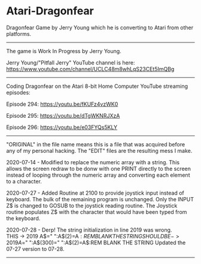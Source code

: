 # Atari-Dragonfear
Dragonfear Game by Jerry Young which he is converting to Atari from other platforms.

---

The game is Work In Progress by Jerry Young.

Jerry Young/"Pitfall Jerry" YouTube channel is here:  https://www.youtube.com/channel/UCLC48m8whLqS23CEt5ImQBg

---

Coding Dragonfear on the Atari 8-bit Home Computer YouTube streaming episodes:

Episode 294:  https://youtu.be/fKUFz4vzWK0

Episode 295:  https://youtu.be/dTgWKNRJXzA

Episode 296:  https://youtu.be/e03FYQs5KLY

---

"ORIGINAL" in the file name means this is a file that was acquired before any of my personal hacking.  The "EDIT" files are the resulting mess I make. 

2020-07-14 - Modified to replace the numeric array with a string.  This allows the screen redraw to be donw with one PRINT directly to the screen instead of looping through the numeric array and converting each element to a character.

2020-07-27 - Added Routine at 2100 to provide joystick input instead of keyboard.   The bulk of the remaining program is unchanged.  Only the INPUT Z$ is changed to GOSUB to the joystick reading routine.  The Joystick routine populates Z$ with the character that would have been typed from the keyboard. 

2020-07-28 - Derp!  The string initialization in line 2019 was wrong.  
THIS -> 2019 A$=" ":A$(2)=A$:REM BLANK THE STRING
SHOULD BE-> 2019 A$=" ":A$(300)=" ":A$(2)=A$:REM BLANK THE STRING
Updated the 07-27 version to 07-28.

---
